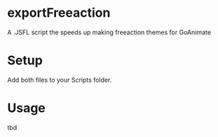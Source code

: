 # exportFreeaction
A .JSFL script the speeds up making freeaction themes for GoAnimate

# Setup
Add both files to your Scripts folder.

# Usage
tbd

